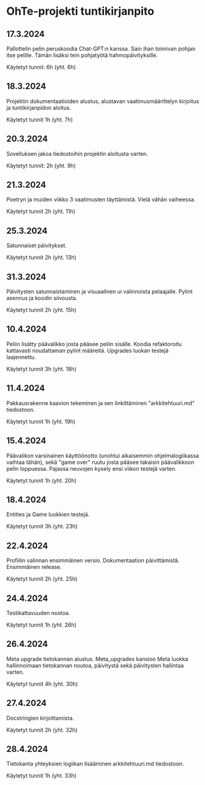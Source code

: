 # OhTe-projekti tuntikirjanpito

## 17.3.2024

Pallottelin pelin peruskoodia Chat-GPT:n kanssa. Sain ihan toimivan pohjan itse pelille. Tämän lisäksi tein pohjatyötä hahmopäivityksille.

Käytetyt tunnit: 6h (yht. 6h)

## 18.3.2024

Projektin dokumentaatioiden alustus, alustavan vaatimusmäärittelyn kirjoitus ja tuntikirjanpidon aloitus.

Käytetyt tunnit 1h (yht. 7h)

## 20.3.2024

Sovelluksen jakoa tiedostoihin projektin aloitusta varten.

Käytetyt tunnit: 2h (yht. 9h)

## 21.3.2024

Poetryn ja muiden viikko 3 vaatimusten täyttämistä. Vielä vähän vaiheessa.

Käytetyt tunnit 2h (yht. 11h)

## 25.3.2024

Satunnaiset päivitykset.

Käytetyt tunnit 2h (yht. 13h)

## 31.3.2024

Päivitysten satunnaistaminen ja visuaalinen ui valinnoista pelaajalle. Pylint asennus ja koodin siivousta.

Käytetyt tunnit 2h (yht. 15h)

## 10.4.2024

Peliin lisätty päävalikko josta pääsee peliin sisälle. Koodia refaktoroitu kattavasti noudattaman pylint määreitä. Upgrades luokan testejä laajennettu.

Käytetyt tunnit 3h (yht. 18h)

## 11.4.2024

Pakkausrakenne kaavion tekeminen ja sen linkittäminen "arkkitehtuuri.md" tiedostoon.

Käytetyt tunnit 1h (yht. 19h)

## 15.4.2024

Päävalikon varsinainen käyttöönotto (unohtui aikaisemmin ohjelmalogiikassa vaihtaa tähän), sekä "game over" ruutu josta pääsee takaisin päävalikkoon pelin loppuessa. Pajassa neuvojen kysely ensi viikon testejä varten.

Käytetyt tunnit 1h (yht. 20h)

## 18.4.2024

Entities ja Game luokkien testejä.

Käytetyt tunnit 3h (yht. 23h)

## 22.4.2024

Profiilin valinnan ensimmäinen versio. Dokumentaation päivittämistä. Ensimmäinen release.

Käytetyt tunnit 2h (yht. 25h)

## 24.4.2024

Testikattavuuden nostoa.

Käytetyt tunnit 1h (yht. 26h)

## 26.4.2024

Meta upgrade tietokannan alustus. Meta_upgrades kansioo Meta luokka hallinnoimaan tietokannan noutoa, päivitystä sekä päivitysten hallintaa varten.

Käytetyt tunnit 4h (yht. 30h)

## 27.4.2024

Docstringien kirjoittamista.

Käytetyt tunnit 2h (yht. 32h)

## 28.4.2024

Tietokanta yhteyksien logiikan lisääminen arkkitehtuuri.md tiedostoon.

Käytetyt tunnit 1h (yht. 33h)